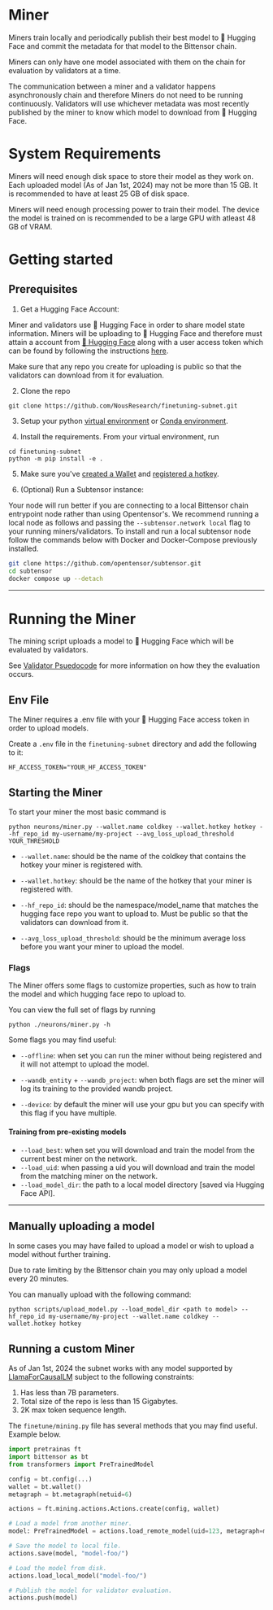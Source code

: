 # Miner

Miners train locally and periodically publish their best model to 🤗 Hugging Face and commit the metadata for that model to the Bittensor chain.

Miners can only have one model associated with them on the chain for evaluation by validators at a time.

The communication between a miner and a validator happens asynchronously chain and therefore Miners do not need to be running continuously. Validators will use whichever metadata was most recently published by the miner to know which model to download from 🤗 Hugging Face.

# System Requirements

Miners will need enough disk space to store their model as they work on. Each uploaded model (As of Jan 1st, 2024) may not be more than 15 GB. It is recommended to have at least 25 GB of disk space.

Miners will need enough processing power to train their model. The device the model is trained on is recommended to be a large GPU with atleast 48 GB of VRAM.

# Getting started

## Prerequisites

1. Get a Hugging Face Account: 

Miner and validators use 🤗 Hugging Face in order to share model state information. Miners will be uploading to 🤗 Hugging Face and therefore must attain a account from [🤗 Hugging Face](https://huggingface.co/) along with a user access token which can be found by following the instructions [here](https://huggingface.co/docs/hub/security-tokens).

Make sure that any repo you create for uploading is public so that the validators can download from it for evaluation.

2. Clone the repo

```shell
git clone https://github.com/NousResearch/finetuning-subnet.git
```

3. Setup your python [virtual environment](https://docs.python.org/3/library/venv.html) or [Conda environment](https://conda.io/projects/conda/en/latest/user-guide/tasks/manage-environments.html#creating-an-environment-with-commands).

4. Install the requirements. From your virtual environment, run
```shell
cd finetuning-subnet
python -m pip install -e .
```

5. Make sure you've [created a Wallet](https://docs.bittensor.com/getting-started/wallets) and [registered a hotkey](https://docs.bittensor.com/subnets/register-and-participate).

6. (Optional) Run a Subtensor instance:

Your node will run better if you are connecting to a local Bittensor chain entrypoint node rather than using Opentensor's. 
We recommend running a local node as follows and passing the ```--subtensor.network local``` flag to your running miners/validators. 
To install and run a local subtensor node follow the commands below with Docker and Docker-Compose previously installed.
```bash
git clone https://github.com/opentensor/subtensor.git
cd subtensor
docker compose up --detach
```
---

# Running the Miner

The mining script uploads a model to 🤗 Hugging Face which will be evaluated by validators.

See [Validator Psuedocode](docs/validator.md#validator) for more information on how they the evaluation occurs.

## Env File

The Miner requires a .env file with your 🤗 Hugging Face access token in order to upload models.

Create a `.env` file in the `finetuning-subnet` directory and add the following to it:
```shell
HF_ACCESS_TOKEN="YOUR_HF_ACCESS_TOKEN"
```

## Starting the Miner

To start your miner the most basic command is

```shell
python neurons/miner.py --wallet.name coldkey --wallet.hotkey hotkey --hf_repo_id my-username/my-project --avg_loss_upload_threshold YOUR_THRESHOLD
```

- `--wallet.name`: should be the name of the coldkey that contains the hotkey your miner is registered with.

- `--wallet.hotkey`: should be the name of the hotkey that your miner is registered with.

- `--hf_repo_id`: should be the namespace/model_name that matches the hugging face repo you want to upload to. Must be public so that the validators can download from it.

- `--avg_loss_upload_threshold`: should be the minimum average loss before you want your miner to upload the model.


### Flags

The Miner offers some flags to customize properties, such as how to train the model and which hugging face repo to upload to.

You can view the full set of flags by running
```shell
python ./neurons/miner.py -h
```

Some flags you may find useful:

- `--offline`: when set you can run the miner without being registered and it will not attempt to upload the model.

- `--wandb_entity` + `--wandb_project`: when both flags are set the miner will log its training to the provided wandb project.

- `--device`: by default the miner will use your gpu but you can specify with this flag if you have multiple.

#### Training from pre-existing models

- `--load_best`: when set you will download and train the model from the current best miner on the network.
- `--load_uid`: when passing a uid you will download and train the model from the matching miner on the network.
- `--load_model_dir`: the path to a local model directory [saved via Hugging Face API].

---

## Manually uploading a model

In some cases you may have failed to upload a model or wish to upload a model without further training.

Due to rate limiting by the Bittensor chain you may only upload a model every 20 minutes.

You can manually upload with the following command:
```shell
python scripts/upload_model.py --load_model_dir <path to model> --hf_repo_id my-username/my-project --wallet.name coldkey --wallet.hotkey hotkey
```

## Running a custom Miner

As of Jan 1st, 2024 the subnet works with any model supported by [LlamaForCausalLM](https://huggingface.co/docs/transformers/v4.37.2/en/model_doc/llama2#transformers.LlamaForCausalLM) subject to the following constraints:
1. Has less than 7B parameters.
2. Total size of the repo is less than 15 Gigabytes.
3. 2K max token sequence length.

The `finetune/mining.py` file has several methods that you may find useful. Example below.

```python
import pretrainas ft
import bittensor as bt
from transformers import PreTrainedModel

config = bt.config(...)
wallet = bt.wallet()
metagraph = bt.metagraph(netuid=6)

actions = ft.mining.actions.Actions.create(config, wallet)

# Load a model from another miner.
model: PreTrainedModel = actions.load_remote_model(uid=123, metagraph=metagraph, download_dir="mydir")

# Save the model to local file.
actions.save(model, "model-foo/")

# Load the model from disk.
actions.load_local_model("model-foo/")

# Publish the model for validator evaluation.
actions.push(model)
```